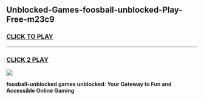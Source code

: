 
## Unblocked-Games-foosball-unblocked-Play-Free-m23c9
<h3>
<a href="https://premium76.site?title=foosball-unblocked&ref=23A">CLICK TO PLAY</a></h3>
<hr>

<h3>
<a href="https://premium76.site?title=foosball-unblocked&ref=23A">CLICK 2 PLAY</a>
  
</h3>

<a href="https://premium76.site?title=foosball-unblocked&ref=23A"><img src="https://clearcache.store/games.png"></a>


**foosball-unblocked games unblocked: Your Gateway to Fun and Accessible Online Gaming**
